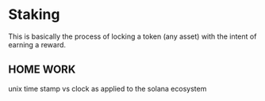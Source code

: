 # Staking
This is basically the process of locking a token (any asset) with the intent of earning a reward.

## HOME WORK
unix time stamp vs clock as applied to the solana ecosystem